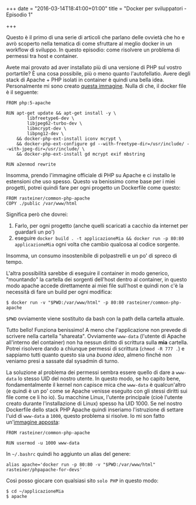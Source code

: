 +++
date = "2016-03-14T18:41:00+01:00"
title = "Docker per sviluppatori - Episodio 1"

+++

Questo è il primo di una serie di articoli che parlano delle ovvietà che ho e avrò scoperto nella tematica di come sfruttare al meglio docker in un workflow di sviluppo. In questo episodio: come risolvere un problema di permessi tra host e container. 

<!--more-->

Avete mai provato ad aver installato più di una versione di PHP sul vostro portartile? È una cosa possibile, più o meno quanto l'autofellatio.
Avere degli stack di Apache + PHP isolati in container è quindi una bella idea. Personalmente mi sono creato [questa immagine](https://hub.docker.com/r/rasteiner/common-php-apache/). Nulla di che, il docker file è il seguente:

```
FROM php:5-apache

RUN apt-get update && apt-get install -y \
        libfreetype6-dev \
        libjpeg62-turbo-dev \
        libmcrypt-dev \
        libpng12-dev \
    && docker-php-ext-install iconv mcrypt \
    && docker-php-ext-configure gd --with-freetype-dir=/usr/include/ --with-jpeg-dir=/usr/include/ \
    && docker-php-ext-install gd mcrypt exif mbstring

RUN a2enmod rewrite
```

Insomma, prendo l'immagine officiale di PHP su Apache e ci installo le estensioni che uso spesso. Questo va benissimo come base per i miei progetti, potrei quindi fare per ogni progetto un Dockerfile come questo:

```
FROM rasteiner/common-php-apache
COPY ./public /var/www/html 
```

Significa però che dovrei: 

1. Farlo, per ogni progetto (anche quelli scaricati a cacchio da internet per guardarli un po') 
2. eseguire `docker build . -t applicazioneMia && docker run -p 80:80 applicazioneMia` ogni volta che cambio qualcosa al codice sorgente. 

Insomma, un consumo insostenibile di polpastrelli e un po' di spreco di tempo. 

L'altra possibilità sarebbe di eseguire il container in modo generico, "mountando" la cartella dei sorgenti dell'host dentro al container, in questo modo apache accede direttamente ai miei file sull'host e quindi non c'è la necessità di fare un build per ogni modifica:

```console
$ docker run -v "$PWD:/var/www/html" -p 80:80 rasteiner/common-php-apache
```

`$PWD` ovviamente viene sostituito da bash con la path della cartella attuale. 

Tutto bello! Funziona benissimo! A meno che l'applicazione non prevede di scrivere nella cartella "shareata". Ovviamente `www-data` (l'utente di Apache all'interno del container) non ha nessun diritto di scrittura sulla **mia** cartella. Potrei risolvere dando a chiunque permessi di scrittura (`chmod -R 777 .`) e sappiamo tutti quanto questo sia una *buona idea*, almeno finché non veniamo presi a sassate dal sysadmin di turno.

La soluzione al problema dei permessi sembra essere quello di dare a `www-data` lo stesso UID del nostro utente. In questo modo, se ho capito bene, fondamentalmente il kernel non capisce mica che `www-data` è qualcun'altro (e quindi è un po' come se Apache venisse eseguito con gli stessi diritti sui file come ce li ho io). Su macchine Linux, l'utente principale (cioè l'utente creato durante l'installazione di Linux) spesso ha UID 1000. 
Se nel nostro Dockerfile dello stack PHP Apache quindi inseriamo l'istruzione di settare l'uid di `www-data` a `1000`, questo problema si risolve. Io mi son fatto un'[immagine apposta](https://hub.docker.com/r/rasteiner/phpapache-for-devs/):


```
FROM rasteiner/common-php-apache

RUN usermod -u 1000 www-data
```

In `~/.bashrc` quindi ho aggiunto un alias del genere:

```console
alias apache='docker run -p 80:80 -v "$PWD:/var/www/html" rasteiner/phpapache-for-devs'
```

Così posso giocare con qualsiasi sito `solo PHP` in questo modo:

```console
$ cd ~/applicazioneMia
$ apache
```

